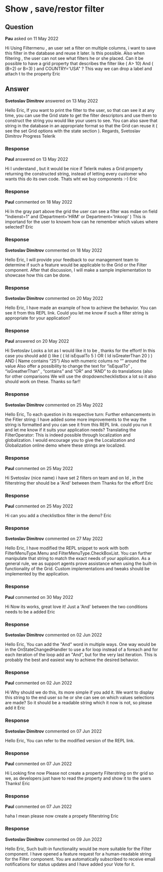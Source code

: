 # Show , save/restor filter

## Question

**Pau** asked on 11 May 2022

Hi Using Filtermenu , an user set a filter on multiple columns, i want to save this filter in the database and reuse it later. Is this possible. Also when filtering , the user can not see what filters he or she placed. Can it be possible to have a grid property that describes the filter like ( A> 10) And ( (B=2) or B=3) ) and COUNTRY='USA" ? This way we can drop a label and attach t to the property Eric

## Answer

**Svetoslav Dimitrov** answered on 13 May 2022

Hello Eric, If you want to print the filter to the user, so that can see it at any time, you can use the Grid state to get the filter descriptors and use them to construct the string you would like your users to see. You can also save that string in the database in an appropriate format so that the Grid can reuse it ( see the set Grid options with the state section ). Regards, Svetoslav Dimitrov Progress Telerik

### Response

**Paul** answered on 13 May 2022

Hi I understand , but it would be nice if Telerik makes a Grid property returning the constructed string, instead of letting every customer who wants this do its own code. Thats wht we buy components :-) Eric

### Response

**Paul** commented on 18 May 2022

Hi In the gray part above the grid the user can see a filter was mdae on field "Indienst=1" and (Department='HRM' or Department='Inkoop' ) This is importand for the user to knowm how can he remember which values where selected? Eric

### Response

**Svetoslav Dimitrov** commented on 18 May 2022

Hello Eric, I will provide your feedback to our management team to determine if such a feature would be applicable to the Grid or the Filter component. After that discussion, I will make a sample implementation to showcase how this can be done.

### Response

**Svetoslav Dimitrov** commented on 20 May 2022

Hello Eric, I have made an example of how to achieve the behavior. You can see it from this REPL link. Could you let me know if such a filter string is appropriate for your application?

### Response

**Paul** answered on 20 May 2022

Hi Svetoslav Looks a lot as I would like it to be , thanks for the effort! In this case you should add () like ( ( Id isEqualTo 5 ) OR ( Id isGreaterThan 20 ) ) AND ( Name contains “25”) Also with numeric colums no “” around the value Also offer a possibility to change the text for “isEqualTo” , “isGreatherThan” , “contains” and “OR” and “AND” to do translations (also for other comparisons We will use the dropdownchecklistbox a lot so it also should work on these. Thanks so far!!

### Response

**Svetoslav Dimitrov** commented on 25 May 2022

Hello Eric, To each question in its respective turn: Further enhancements in the Fitler string: I have added some more improvements to the way the string is formatted and you can see it from this REPL link. could you run it and let me know if it suits your application needs? Translating the FilterOperator: This is indeed possible through localization and globalization. I would encourage you to give the Localization and Globalization online demo where these strings are localized.

### Response

**Paul** commented on 25 May 2022

Hi Svetoslav (nice name) i have set 2 filters on team and on Id , in the filterstring ther should be a 'And' between them Thanks for the effort! Eric

### Response

**Paul** commented on 25 May 2022

Hi can you add a checklistbox filter in the demo? Eric

### Response

**Svetoslav Dimitrov** commented on 27 May 2022

Hello Eric, I have modified the REPL snippet to work with both FilterMenuType.Menu and FilterMenuType.CheckBoxList. You can further manipulate that string to match the exact needs of your application. As a general rule, we as support agents prove assistance when using the built-in functionality of the Grid. Custom implementations and tweaks should be implemented by the application.

### Response

**Paul** commented on 30 May 2022

Hi Now its works, great love it! Just a 'And' between the two conditions needs to be a added Eric

### Response

**Svetoslav Dimitrov** commented on 02 Jun 2022

Hello Eric, You can add the "And" word in multiple ways. One way would be in the OnStateChangedHandler to use a for loop instead of a foreach and for each iteration of the loop add an "And", but for the very last iteration. This is probably the best and easiest way to achieve the desired behavior.

### Response

**Paul** commented on 02 Jun 2022

Hi Why should we do this, its more simple if you add it. We want to display this string to the end user so he or she can see on which values selections are made? So it should be a readable string which it now is not, so please add it Eric

### Response

**Svetoslav Dimitrov** commented on 07 Jun 2022

Hello Eric, You can refer to the modified version of the REPL link.

### Response

**Paul** commented on 07 Jun 2022

Hi Looking fine now Please not create a property Filterstring on thr grid so we, as developers just have to read the property and show it to the users Thanks! Eric

### Response

**Paul** commented on 07 Jun 2022

haha I mean please now create a propety filterstring Eric

### Response

**Svetoslav Dimitrov** commented on 09 Jun 2022

Hello Eric, Such built-in functionality would be more suitable for the Filter component. I have opened a feature request for a human-readable string for the Filter component. You are automatically subscribed to receive email notifications for status updates and I have added your Vote for it.
